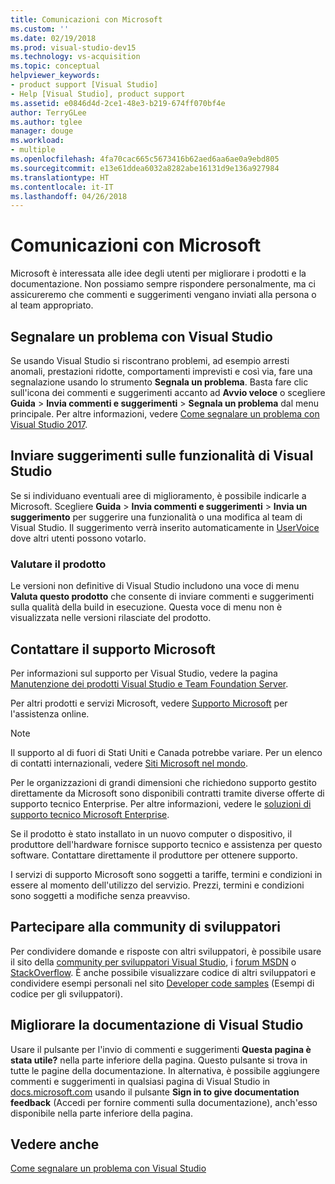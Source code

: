 ```yaml
---
title: Comunicazioni con Microsoft
ms.custom: ''
ms.date: 02/19/2018
ms.prod: visual-studio-dev15
ms.technology: vs-acquisition
ms.topic: conceptual
helpviewer_keywords:
- product support [Visual Studio]
- Help [Visual Studio], product support
ms.assetid: e0846d4d-2ce1-48e3-b219-674ff070bf4e
author: TerryGLee
ms.author: tglee
manager: douge
ms.workload:
- multiple
ms.openlocfilehash: 4fa70cac665c5673416b62aed6aa6ae0a9ebd805
ms.sourcegitcommit: e13e61ddea6032a8282abe16131d9e136a927984
ms.translationtype: HT
ms.contentlocale: it-IT
ms.lasthandoff: 04/26/2018
---
```

# <a name="talk-to-us"></a>Comunicazioni con Microsoft
Microsoft è interessata alle idee degli utenti per migliorare i prodotti e la documentazione. Non possiamo sempre rispondere personalmente, ma ci assicureremo che commenti e suggerimenti vengano inviati alla persona o al team appropriato.  

## <a name="i-want-to-report-a-problem-with-visual-studio"></a>Segnalare un problema con Visual Studio
Se usando Visual Studio si riscontrano problemi, ad esempio arresti anomali, prestazioni ridotte, comportamenti imprevisti e così via, fare una segnalazione usando lo strumento **Segnala un problema**. Basta fare clic sull'icona dei commenti e suggerimenti accanto ad **Avvio veloce** o scegliere **Guida** > **Invia commenti e suggerimenti** > **Segnala un problema** dal menu principale. Per altre informazioni, vedere [Come segnalare un problema con Visual Studio 2017](how-to-report-a-problem-with-visual-studio-2017.md).

## <a name="i-want-to-make-a-suggestion-about-visual-studio-features"></a>Inviare suggerimenti sulle funzionalità di Visual Studio
Se si individuano eventuali aree di miglioramento, è possibile indicarle a Microsoft. Scegliere **Guida** > **Invia commenti e suggerimenti** > **Invia un suggerimento** per suggerire una funzionalità o una modifica al team di Visual Studio. Il suggerimento verrà inserito automaticamente in [UserVoice](https://visualstudio.uservoice.com) dove altri utenti possono votarlo.

### <a name="rate-this-product"></a>Valutare il prodotto
Le versioni non definitive di Visual Studio includono una voce di menu **Valuta questo prodotto** che consente di inviare commenti e suggerimenti sulla qualità della build in esecuzione. Questa voce di menu non è visualizzata nelle versioni rilasciate del prodotto.

## <a name="i-want-to-contact-microsoft-support"></a>Contattare il supporto Microsoft
Per informazioni sul supporto per Visual Studio, vedere la pagina [Manutenzione dei prodotti Visual Studio e Team Foundation Server](https://docs.microsoft.com/visualstudio/productinfo/vs-servicing-vs).

Per altri prodotti e servizi Microsoft, vedere [Supporto Microsoft](http://go.microsoft.com/fwlink/?LinkID=99019) per l'assistenza online.

> [!NOTE]
> Il supporto al di fuori di Stati Uniti e Canada potrebbe variare. Per un elenco di contatti internazionali, vedere [Siti Microsoft nel mondo](http://www.microsoft.com/worldwide/).

Per le organizzazioni di grandi dimensioni che richiedono supporto gestito direttamente da Microsoft sono disponibili contratti tramite diverse offerte di supporto tecnico Enterprise. Per altre informazioni, vedere le [soluzioni di supporto tecnico Microsoft Enterprise](http://go.microsoft.com/fwlink/?LinkId=258223).

Se il prodotto è stato installato in un nuovo computer o dispositivo, il produttore dell'hardware fornisce supporto tecnico e assistenza per questo software. Contattare direttamente il produttore per ottenere supporto.

I servizi di supporto Microsoft sono soggetti a tariffe, termini e condizioni in essere al momento dell'utilizzo del servizio. Prezzi, termini e condizioni sono soggetti a modifiche senza preavviso.

## <a name="i-want-to-get-involved-in-the-developer-community"></a>Partecipare alla community di sviluppatori
Per condividere domande e risposte con altri sviluppatori, è possibile usare il sito della [community per sviluppatori Visual Studio](https://developercommunity.visualstudio.com/index.html), i [forum MSDN](http://social.msdn.microsoft.com/Forums/home) o [StackOverflow](http://stackoverflow.com/). È anche possibile visualizzare codice di altri sviluppatori e condividere esempi personali nel sito [Developer code samples](http://code.msdn.microsoft.com/) (Esempi di codice per gli sviluppatori).

## <a name="i-want-to-help-improve-the-visual-studio-documentation"></a>Migliorare la documentazione di Visual Studio
Usare il pulsante per l'invio di commenti e suggerimenti **Questa pagina è stata utile?** nella parte inferiore della pagina. Questo pulsante si trova in tutte le pagine della documentazione. In alternativa, è possibile aggiungere commenti e suggerimenti in qualsiasi pagina di Visual Studio in [docs.microsoft.com](https://docs.microsoft.com/visualstudio/) usando il pulsante **Sign in to give documentation feedback** (Accedi per fornire commenti sulla documentazione), anch'esso disponibile nella parte inferiore della pagina.

## <a name="see-also"></a>Vedere anche
 [Come segnalare un problema con Visual Studio](how-to-report-a-problem-with-visual-studio-2017.md)
